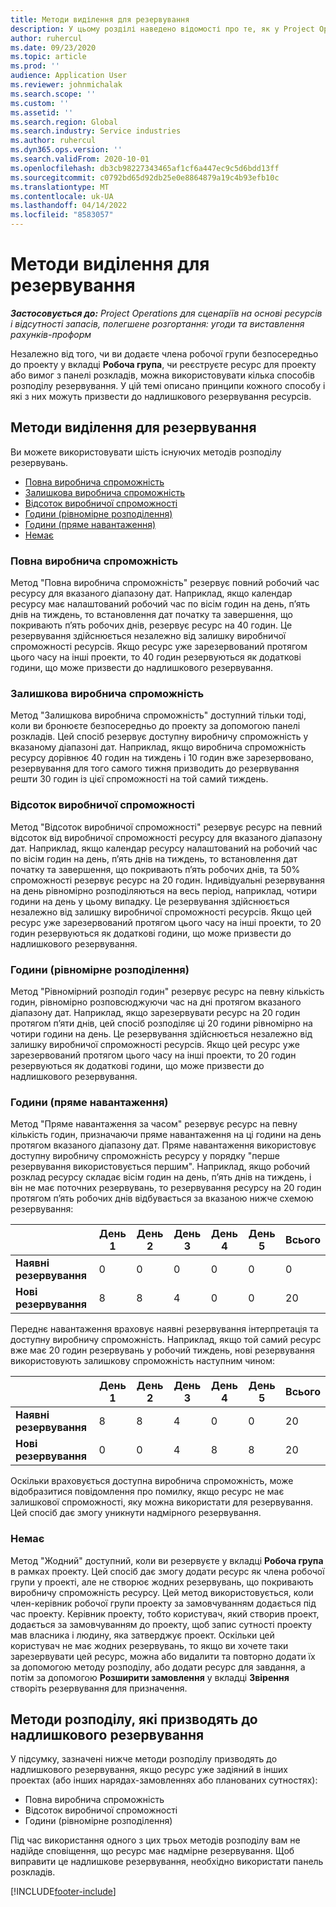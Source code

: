 ```yaml
---
title: Методи виділення для резервування
description: У цьому розділі наведено відомості про те, як у Project Operations працюють методи розподілу резервувань.
author: ruhercul
ms.date: 09/23/2020
ms.topic: article
ms.prod: ''
audience: Application User
ms.reviewer: johnmichalak
ms.search.scope: ''
ms.custom: ''
ms.assetid: ''
ms.search.region: Global
ms.search.industry: Service industries
ms.author: ruhercul
ms.dyn365.ops.version: ''
ms.search.validFrom: 2020-10-01
ms.openlocfilehash: db3cb98227343465af1cf6a447ec9c5d6bdd13ff
ms.sourcegitcommit: c0792bd65d92db25e0e8864879a19c4b93efb10c
ms.translationtype: MT
ms.contentlocale: uk-UA
ms.lasthandoff: 04/14/2022
ms.locfileid: "8583057"
---
```

# <a name="booking-allocation-methods"></a>Методи виділення для резервування

_**Застосовується до:** Project Operations для сценаріїв на основі ресурсів і відсутності запасів, полегшене розгортання: угоди та виставлення рахунків-проформ_

Незалежно від того, чи ви додаєте члена робочої групи безпосередньо до проекту у вкладці **Робоча група**, чи реєструєте ресурс для проекту або вимог з панелі розкладів, можна використовувати кілька способів розподілу резервування. У цій темі описано принципи кожного способу і які з них можуть призвести до надлишкового резервування ресурсів.

## <a name="booking-allocation-methods"></a>Методи виділення для резервування

Ви можете використовувати шість існуючих методів розподілу резервувань.

- [Повна виробнича спроможність](#full)
- [Залишкова виробнича спроможність](#remaining)
- [Відсоток виробничої спроможності](#percentage)
- [Години (рівномірне розподілення)](#evenly)
- [Години (пряме навантаження)](#front)
- [Немає](#none)

### <a name="full-capacity"></a><a name="full"></a>Повна виробнича спроможність 
Метод "Повна виробнича спроможність" резервує повний робочий час ресурсу для вказаного діапазону дат. Наприклад, якщо календар ресурсу має налаштований робочий час по вісім годин на день, п’ять днів на тиждень, то встановлення дат початку та завершення, що покривають п’ять робочих днів, резервує ресурс на 40 годин. Це резервування здійснюється незалежно від залишку виробничої спроможності ресурсів. Якщо ресурс уже зарезервований протягом цього часу на інші проекти, то 40 годин резервуються як додаткові години, що може призвести до надлишкового резервування.

### <a name="remaining-capacity"></a><a name="remaining"></a>Залишкова виробнича спроможність
Метод "Залишкова виробнича спроможність" доступний тільки тоді, коли ви бронюєте безпосередньо до проекту за допомогою панелі розкладів. Цей спосіб резервує доступну виробничу спроможність у вказаному діапазоні дат. Наприклад, якщо виробнича спроможність ресурсу дорівнює 40 годин на тиждень і 10 годин вже зарезервовано, резервування для того самого тижня призводить до резервування решти 30 годин із цієї спроможності на той самий тиждень.

### <a name="percentage-capacity"></a><a name="percentage"></a>Відсоток виробничої спроможності
Метод "Відсоток виробничої спроможності" резервує ресурс на певний відсоток від виробничої спроможності ресурсу для вказаного діапазону дат. Наприклад, якщо календар ресурсу налаштований на робочий час по вісім годин на день, п’ять днів на тиждень, то встановлення дат початку та завершення, що покривають п’ять робочих днів, та 50% спроможності резервує ресурс на 20 годин. Індивідуальні резервування на день рівномірно розподіляються на весь період, наприклад, чотири години на день у цьому випадку. Це резервування здійснюється незалежно від залишку виробничої спроможності ресурсів. Якщо цей ресурс уже зарезервований протягом цього часу на інші проекти, то 20 годин резервуються як додаткові години, що може призвести до надлишкового резервування.

### <a name="evenly-distribute-hours"></a><a name="evenly"></a>Години (рівномірне розподілення)
Метод "Рівномірний розподіл годин" резервує ресурс на певну кількість годин, рівномірно розповсюджуючи час на дні протягом вказаного діапазону дат. Наприклад, якщо зарезервувати ресурс на 20 годин протягом п’яти днів, цей спосіб розподіляє ці 20 години рівномірно на чотири години на день. Це резервування здійснюється незалежно від залишку виробничої спроможності ресурсів. Якщо цей ресурс уже зарезервований протягом цього часу на інші проекти, то 20 годин резервуються як додаткові години, що може призвести до надлишкового резервування.

### <a name="front-load-hours"></a><a name="front"></a>Години (пряме навантаження)
Метод "Пряме навантаження за часом" резервує ресурс на певну кількість годин, призначаючи пряме навантаження на ці години на день протягом вказаного діапазону дат. Пряме навантаження використовує доступну виробничу спроможність ресурсу у порядку "перше резервування використовується першим". Наприклад, якщо робочий розклад ресурсу складає вісім годин на день, п’ять днів на тиждень, і він не має поточних резервувань, то резервування ресурсу на 20 годин протягом п’ять робочих днів відбувається за вказаною нижче схемою резервування: 

|                           |    День 1    |    День 2    |    День 3    |    День 4    |    День 5    |    Всього    |
|---------------------------|-------------|-------------|-------------|-------------|-------------|-------------|
|    **Наявні резервування**    |    0        |    0        |    0        |    0        |    0        |    0        |
|    **Нові резервування**          |    8        |    8        |    4        |    0        |    0        |    20       |

Переднє навантаження враховує наявні резервування інтерпретація та доступну виробничу спроможність. Наприклад, якщо той самий ресурс вже має 20 годин резервувань у робочий тиждень, нові резервування використовують залишкову спроможність наступним чином:

|                     | День 1 | День 2 | День 3 | День 4 | День 5 | Всього |
|---------------------|-------|-------|-------|-------|-------|-------|
| **Наявні резервування** | 8     | 8     | 4     | 0     | 0     | 20    |
| **Нові резервування**       | 0     | 0     | 4     | 8     | 8     | 20    |

Оскільки враховується доступна виробнича спроможність, може відобразитися повідомлення про помилку, якщо ресурс не має залишкової спроможності, яку можна використати для резервування. Цей спосіб дає змогу уникнути надмірного резервування.

### <a name="none"></a><a name="none"></a>Немає
Метод "Жодний" доступний, коли ви резервуєте у вкладці **Робоча група** в рамках проекту. Цей спосіб дає змогу додати ресурс як члена робочої групи у проекті, але не створює жодних резервувань, що покривають виробничу спроможність ресурсу. Цей метод використовується, коли член-керівник робочої групи проекту за замовчуванням додається під час проекту. Керівник проекту, тобто користувач, який створив проект, додається за замовчуванням до проекту, щоб запис сутності проекту мав власника і людину, яка затверджує проект. Оскільки цей користувач не має жодних резервувань, то якщо ви хочете таки зарезервувати цей ресурс, можна або видалити та повторно додати їх за допомогою методу розподілу, або додати ресурс для завдання, а потім за допомогою **Розширити замовлення** у вкладці **Звірення** створіть резервування для призначення.

## <a name="allocation-methods-that-lead-to-overbooking"></a>Методи розподілу, які призводять до надлишкового резервування
У підсумку, зазначені нижче методи розподілу призводять до надлишкового резервування, якщо ресурс уже задіяний в інших проектах (або інших нарядах-замовленнях або планованих сутностях):

- Повна виробнича спроможність
- Відсоток виробничої спроможності
- Години (рівномірне розподілення)

Під час використання одного з цих трьох методів розподілу вам не надійде сповіщення, що ресурс має надмірне резервування. Щоб виправити це надлишкове резервування, необхідно використати панель розкладів.


[!INCLUDE[footer-include](../includes/footer-banner.md)]